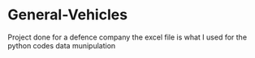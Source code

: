 # General-Vehicles
Project done for a defence company 
the excel file is what I used for the python codes data munipulation 
